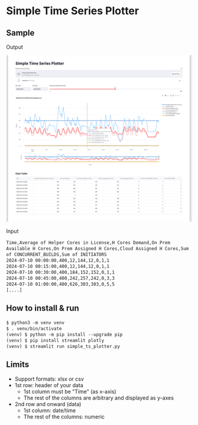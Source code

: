 # Simple Time Series Plotter
## Sample
Output

![sample](./sample.png)

Input
```
Time,Average of Helper Cores in License,H Cores Demand,On Prem Available H Cores,On Prem Assigned H Cores,Cloud Assigned H Cores,Sum of CONCURRENT_BUILDS,Sum of INITIATORS
2024-07-10 00:00:00,400,12,144,12,0,1,1
2024-07-10 00:15:00,400,12,144,12,0,1,1
2024-07-10 00:30:00,400,184,152,152,0,1,1
2024-07-10 00:45:00,400,242,257,242,0,3,3
2024-07-10 01:00:00,400,626,303,303,0,5,5
[....]
```

## How to install & run
```
$ python3 -m venv venv
$ . venv/bin/activate
(venv) $ python -m pip install --upgrade pip
(venv) $ pip install streamlit plotly
(venv) $ streamlit run simple_ts_plotter.py
```

## Limits
- Support formats: xlsx or csv
- 1st row: header of your data
  - 1st column must be "Time" (as x-axis)
  - The rest of the columns are arbitrary and displayed as y-axes
- 2nd row and onward (data)
  - 1st column: date/time
  - The rest of the columns: numeric
